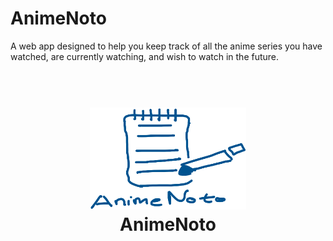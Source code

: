 # AnimeNoto
A web app designed to help you keep track of all the anime series you have watched, are currently watching, and wish to watch in the future.

<h1 align="center">
  <br>
<img src="https://raw.githubusercontent.com/MordecaiO/AnimeNoto/main/root/frontend/public/animenoto_logo_main.png" alt="AnimeNoto" width="250">
<br>
AnimeNoto
<br>
</h1>
